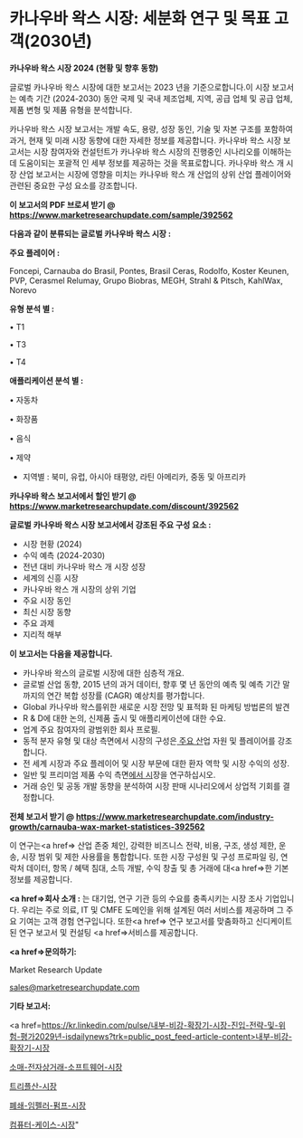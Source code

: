 # 카나우바 왁스 시장: 세분화 연구 및 목표 고객(2030년)

<strong>카나우바 왁스 시장 2024 (현황 및 향후 동향)</strong>

글로벌 카나우바 왁스 시장에 대한 보고서는 2023 년을 기준으로합니다.이 시장 보고서는 예측 기간 (2024-2030) 동안 국제 및 국내 제조업체, 지역, 공급 업체 및 공급 업체, 제품 변형 및 제품 유형을 분석합니다.

카나우바 왁스 시장 보고서는 개발 속도, 용량, 성장 동인, 기술 및 자본 구조를 포함하여 과거, 현재 및 미래 시장 동향에 대한 자세한 정보를 제공합니다. 카나우바 왁스 시장 보고서는 시장 참여자와 컨설턴트가 카나우바 왁스 시장의 진행중인 시나리오를 이해하는 데 도움이되는 포괄적 인 세부 정보를 제공하는 것을 목표로합니다. 카나우바 왁스 개 시장 산업 보고서는 시장에 영향을 미치는 카나우바 왁스 개 산업의 상위 산업 플레이어와 관련된 중요한 구성 요소를 강조합니다.



<strong>이 보고서의 PDF 브로셔 받기 @ <a href=https://www.marketresearchupdate.com/sample/392562>https://www.marketresearchupdate.com/sample/392562</a></strong>



<strong>다음과 같이 분류되는 글로벌 카나우바 왁스 시장 :</strong>



<strong>주요 플레이어 :</strong>

Foncepi, Carnauba do Brasil, Pontes, Brasil Ceras, Rodolfo, Koster Keunen, PVP, Cerasmel Relumay, Grupo Biobras, MEGH, Strahl & Pitsch, KahlWax, Norevo



<strong>유형 분석 별 :</strong>

• T1

• T3

• T4



<strong>애플리케이션 분석 별 :</strong>

• 자동차

• 화장품

• 음식

• 제약

<ul>
  <li>지역별 : 북미, 유럽, 아시아 태평양, 라틴 아메리카, 중동 및 아프리카</li>
</ul>


<strong>카나우바 왁스 보고서에서 할인 받기 @ <a href=https://www.marketresearchupdate.com/discount/392562>https://www.marketresearchupdate.com/discount/392562</a></strong>



<strong>글로벌 카나우바 왁스 시장 보고서에서 강조된 주요 구성 요소 :</strong>
<ul>
  <li>시장 현황 (2024)</li>
  <li>수익 예측 (2024-2030)</li>
  <li>전년 대비 카나우바 왁스 개 시장 성장</li>
  <li>세계의 신흥 시장</li>
  <li>카나우바 왁스 개 시장의 상위 기업</li>
  <li>주요 시장 동인</li>
  <li>최신 시장 동향</li>
  <li>주요 과제</li>
  <li>지리적 해부</li>
</ul>


<strong>이 보고서는 다음을 제공합니다.</strong>
<ul>
  <li>카나우바 왁스의 글로벌 시장에 대한 심층적 개요.</li>
  <li>글로벌 산업 동향, 2015 년의 과거 데이터, 향후 몇 년 동안의 예측 및 예측 기간 말까지의 연간 복합 성장률 (CAGR) 예상치를 평가합니다.</li>
  <li>Global 카나우바 왁스를위한 새로운 시장 전망 및 표적화 된 마케팅 방법론의 발견</li>
  <li>R &amp; D에 대한 논의, 신제품 출시 및 애플리케이션에 대한 수요.</li>
  <li>업계 주요 참여자의 광범위한 회사 프로필.</li>
  <li>동적 분자 유형 및 대상 측면에서 시장의 구성은<a href=> 주요 산</a>업 자원 및 플레이어를 강조합니다.</li>
  <li>전 세계 시장과 주요 플레이어 및 시장 부문에 대한 환자 역학 및 시장 수익의 성장.</li>
  <li>일반 및 프리미엄 제품 수익 측면<a href=>에서 시</a>장을 연구하십시오.</li>
  <li>거래 승인 및 공동 개발 동향을 분석하여 시장 판매 시나리오에서 상업적 기회를 결정합니다.</li>
</ul>



<strong>전체 보고서 받기 @ <a href=https://www.marketresearchupdate.com/industry-growth/carnauba-wax-market-statistices-392562>https://www.marketresearchupdate.com/industry-growth/carnauba-wax-market-statistices-392562</a></strong>

이 연구는<a href=> 산업 존중</a> 체인, 강력한 비즈니스 전략, 비용, 구조, 생성 제한, 운송, 시장 범위 및 제한 사용률을 통합합니다. 또한 시장 구성원 및 구성 프로파일 링, 연락처 데이터, 항목 / 혜택 침대, 소득 개발, 수익 창출 및 총 거래에 대<a href=>한 기본 </a>정보를 제공합니다.



<strong><a href=>회사 소</a>개 :</strong>
는 대기업, 연구 기관 등의 수요를 충족시키는 시장 조사 기업입니다. 우리는 주로 의료, IT 및 CMFE 도메인을 위해 설계된 여러 서비스를 제공하며 그 주요 기여는 고객 경험 연구입니다. 또한<a href=> 연구 보</a>고서를 맞춤화하고 신디케이트 된 연구 보고서 및 컨설팅 <a href=>서비스</a>를 제공합니다.



<strong><a href=>문의하기:</a></strong>

Market Research Update

sales@marketresearchupdate.com



<strong>기타 보고서:</strong>

<a href=https://kr.linkedin.com/pulse/내부-비강-확장기-시장-진입-전략-및-위험-평가2029년-isdailynews?trk=public_post_feed-article-content>내부-비강-확장기-시장</a>

<a href=https://www.linkedin.com/pulse/소매-전자상거래-소프트웨어-시장-동향-및-성장-전망-trend-tracking-tips-360-analysis-tgy9f/>소매-전자상거래-소프트웨어-시장</a>

<a href=https://www.linkedin.com/pulse/트리플산-시장-규모-및-성장-2023-survey-savvy-insights-360-analysis-ddurf/>트리플산-시장</a>

<a href=https://www.linkedin.com/pulse/폐쇄-임펠러-펌프-시장-동향-및-성장-전망-trendsetters-talk-360-analysis-5ahjf/폐쇄-임펠러-펌프-시장-동향-및-성장-전망-trendsetters-talk-360-analysis-5ahjf/>폐쇄-임펠러-펌프-시장</a>

<a href=https://www.linkedin.com/pulse/컴퓨터-케이스-시장-진입-전략-및-위험-평가2030년-consumer-connection-compendium-ana-bbfac/>컴퓨터-케이스-시장</a>"
